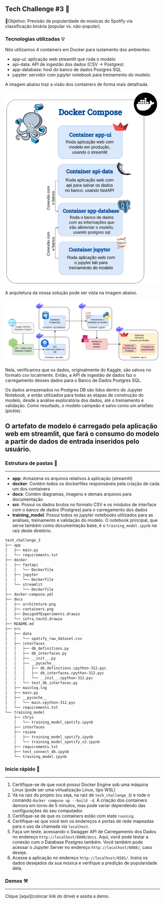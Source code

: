 ## Tech Challenge #3 **🧩**

🎯Objetivo: Previsão de popularidade de músicas do Spotify via classificação binária (popular vs. não-popular).

### **Tecnologias utilizadas 💡**

Nós utilizamos 4 containers em Docker para isolamento dos ambientes:
* app-ui: aplicação web streamlit que roda o modelo
* api-data: API de ingestão dos dados (CSV -> Postgres)
* app-database: host do banco de dados Postgres SQL
* jupyter: servidor com jupyter notebook para treinamento do modelo.

A imagem abaixo traz a visão dos containers de forma mais detalhada.
<!-- ![containers](docs/containers.png) -->
<img src="docs/containers.png" alt="containers" width="500"/>

A arquitetura da nossa solução pode ser vista na imagem abaixo.
<!-- ![architeture](docs/architeture.png) -->
<img src="docs/architeture.png" alt="architeture" width="800"/>

Nela, verificamos que os dados, originalmente do Kaggle, são salvos no formato csv localmente. Então, a API de ingestão de dados faz o carregamento desses dados para o Banco de Dados Postgres SQL. 

Os dados armazenados no Postgres DB são lidos dentro do Jupyter Notebook, e então utilizados para todas as etapas de construção do modelo, desde a análise exploratória dos dados, até o treinamento e validação. Como resultado, o modelo campeão é salvo como um artefato (pickle). 

O artefato de modelo é carregado pela aplicação web em streamlit, que fará o consumo do modelo a partir de dados de entrada inseridos pelo usuário.
---

### Estrutura de pastas **📂**

---

* **app**: Armazena os arquivos relativos à aplicação (streamlit)
* **docker**: Contém todos os dockerfiles responsáveis pela criação de cada um dos containers
* **docs**: Contém diagramas, imagens e demais arquivos para documentação
* **src**: Possui os dados brutos no formato CSV e os módulos de interface com o banco de dados (Postgres) para o carregamento dos dados
* **training_model**: Possui todos os jupyter notebooks utilizados para as análises, treinamento e validação do modelo. O notebook principal, que serve também como documentação base, é o `training_model.ipynb` na raiz deste diretório.


```
tech_challenge_3
├── app
│   ├── main.py
│   └── requirements.txt
├── docker
│   ├── fastapi
│   │   └── Dockerfile
│   ├── jupyter
│   │   └── Dockerfile
│   └── streamlit
│       └── Dockerfile
├── docker-compose.yml
├── docs
│   ├── architeture.png
│   ├── containers.png
│   ├── DesignOfExperiments.drawio
│   └── infra_tech3.drawio
├── README.md
├── src
│   ├── data
│   │   └── spotify_raw_dataset.csv
│   ├── interfaces
│   │   ├── db_definitions.py
│   │   ├── db_interfaces.py
│   │   ├── __init__.py
│   │   ├── __pycache__
│   │   │   ├── db_definitions.cpython-312.pyc
│   │   │   ├── db_interfaces.cpython-312.pyc
│   │   │   └── __init__.cpython-312.pyc
│   │   └── test_db_interfaces.py
│   ├── mainlog.log
│   ├── main.py
│   ├── __pycache__
│   │   └── main.cpython-312.pyc
│   └── requirements.txt
└── training_model
    ├── chrys
    │   └── training_model_spotify.ipynb
    ├── interfaces
    ├── raiane
    │   ├── training_model_spotify.ipynb
    │   └── training_model_spotify_v2.ipynb
    ├── requirements.txt
    ├── test_connect_db.ipynb
    └── training_model.ipynb
```

### Início rápido 🚀

---

1. Certifique-se de que você possui Docker Engine sob uma máquina Linux (pode ser uma virtualização Linux, tipo WSL)
2. Vá na raiz do projeto (ou seja, na raíz de `tech_challenge_3`) e rode o comando `docker compose up --build -d`. A criação dos containers demora em torno de 5 minutos, mas pode variar dependendo das configurações do seu computador.
3. Certifique-se de que os containers estão com state `running`.
4. Certifique-se que você tem os endereços e portas de rede mapeadas para o uso da chamada via `localhost`.
5. Faça um teste, acessando o Swagger API de Carregamento dos Dados no endereço `http://localhost/8000/docs`. Aqui, você pode testar a conexão com o Database Postgres também. Você também pode acessar o Jupyter Server no endereço `http://localhost/8888/`, caso deseje.
6. Acesse a aplicação no endereço `http://localhost/8501/`. Insira os dados desejados da sua música e verifique a predição de popularidade dela.

### Demos ⚒️

---

Clique [aqui](colocar link do drive) e assita a demo.
